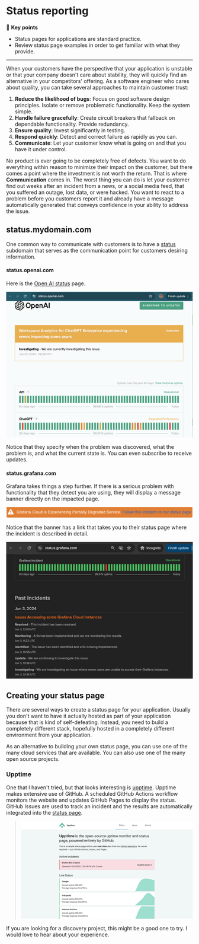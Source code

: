 # Status reporting

🔑 **Key points**

- Status pages for applications are standard practice.
- Review status page examples in order to get familiar with what they provide.

---

When your customers have the perspective that your application is unstable or that your company doesn't care about stability, they will quickly find an alternative in your competitors' offering. As a software engineer who cares about quality, you can take several approaches to maintain customer trust:

1. **Reduce the likelihood of bugs**: Focus on good software design principles. Isolate or remove problematic functionality. Keep the system simple.
1. **Handle failure gracefully**: Create circuit breakers that fallback on dependable functionality. Provide redundancy.
1. **Ensure quality**: Invest significantly in testing.
1. **Respond quickly**: Detect and correct failure as rapidly as you can.
1. **Communicate**: Let your customer know what is going on and that you have it under control.

No product is ever going to be completely free of defects. You want to do everything within reason to minimize their impact on the customer, but there comes a point where the investment is not worth the return. That is where **Communication** comes in. The worst thing you can do is let your customer find out weeks after an incident from a news, or a social media feed, that you suffered an outage, lost data, or were hacked. You want to react to a problem before you customers report it and already have a message automatically generated that conveys confidence in your ability to address the issue.

## status.mydomain.com

One common way to communicate with customers is to have a [status](https://github.com/ivbeg/awesome-status-pages?tab=readme-ov-file#public-status-pages) subdomain that serves as the communication point for customers desiring information.

#### status.openai.com

Here is the [Open AI status](https://status.openai.com) page.

![Open AI status](openAIStatus.png)

Notice that they specify when the problem was discovered, what the problem is, and what the current state is. You can even subscribe to receive updates.

#### status.grafana.com

Grafana takes things a step further. If there is a serious problem with functionality that they detect you are using, they will display a message banner directly on the impacted page.

![Status banner](banner.png)

Notice that the banner has a link that takes you to their status page where the incident is described in detail.

![Grafana status](grafanaStatus.png)

## Creating your status page

There are several ways to create a status page for your application. Usually you don't want to have it actually hosted as part of your application because that is kind of self-defeating. Instead, you need to build a completely different stack, hopefully hosted in a completely different environment from your application.

As an alternative to building your own status page, you can use one of the many cloud services that are available. You can also use one of the many open source projects.

### Upptime

One that I haven't tried, but that looks interesting is [upptime](https://github.com/upptime/upptime). Upptime makes extensive use of GitHub. A scheduled GitHub Actions workflow monitors the website and updates GitHub Pages to display the status. GitHub Issues are used to track an incident and the results are automatically integrated into the [status page](https://demo.upptime.js.org/).

> ![Upptime](upptime.png)

If you are looking for a discovery project, this might be a good one to try. I would love to hear about your experience.
